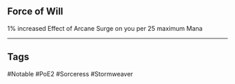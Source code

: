 ## Force of Will
1% increased Effect of Arcane Surge on you per 25 maximum Mana

---
## Tags
#Notable
#PoE2
#Sorceress
#Stormweaver
